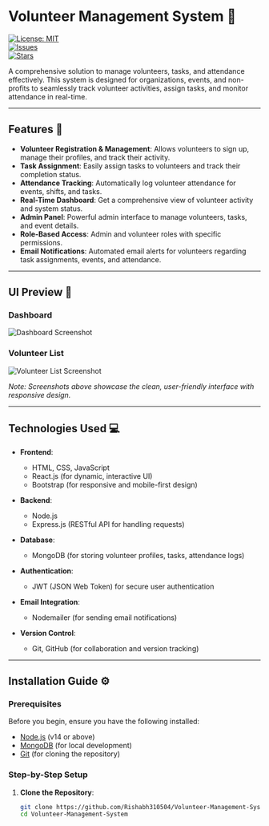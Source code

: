 # Volunteer Management System 🌟
[![License: MIT](https://img.shields.io/badge/License-MIT-blue.svg)](LICENSE)  
[![Issues](https://img.shields.io/github/issues/Rishabh310504/Volunteer-Management-System)](https://github.com/Rishabh310504/Volunteer-Management-System/issues)  
[![Stars](https://img.shields.io/github/stars/Rishabh310504/Volunteer-Management-System)](https://github.com/Rishabh310504/Volunteer-Management-System/stargazers)  

A comprehensive solution to manage volunteers, tasks, and attendance effectively. This system is designed for organizations, events, and non-profits to seamlessly track volunteer activities, assign tasks, and monitor attendance in real-time.

---

## Features 🚀

- **Volunteer Registration & Management**: Allows volunteers to sign up, manage their profiles, and track their activity.
- **Task Assignment**: Easily assign tasks to volunteers and track their completion status.
- **Attendance Tracking**: Automatically log volunteer attendance for events, shifts, and tasks.
- **Real-Time Dashboard**: Get a comprehensive view of volunteer activity and system status.
- **Admin Panel**: Powerful admin interface to manage volunteers, tasks, and event details.
- **Role-Based Access**: Admin and volunteer roles with specific permissions.
- **Email Notifications**: Automated email alerts for volunteers regarding task assignments, events, and attendance.

---

## UI Preview 📱

### Dashboard
![Dashboard Screenshot](assets/images/dashboard-preview.png)

### Volunteer List
![Volunteer List Screenshot](assets/images/volunteer-list-preview.png)

*Note: Screenshots above showcase the clean, user-friendly interface with responsive design.*

---

## Technologies Used 💻

- **Frontend**:  
  - HTML, CSS, JavaScript
  - React.js (for dynamic, interactive UI)
  - Bootstrap (for responsive and mobile-first design)

- **Backend**:  
  - Node.js
  - Express.js (RESTful API for handling requests)

- **Database**:  
  - MongoDB (for storing volunteer profiles, tasks, attendance logs)

- **Authentication**:  
  - JWT (JSON Web Token) for secure user authentication

- **Email Integration**:  
  - Nodemailer (for sending email notifications)

- **Version Control**:  
  - Git, GitHub (for collaboration and version tracking)

---

## Installation Guide ⚙️

### Prerequisites

Before you begin, ensure you have the following installed:

- [Node.js](https://nodejs.org/) (v14 or above)
- [MongoDB](https://www.mongodb.com/) (for local development)
- [Git](https://git-scm.com/) (for cloning the repository)

### Step-by-Step Setup

1. **Clone the Repository**:
   ```bash
   git clone https://github.com/Rishabh310504/Volunteer-Management-System.git
   cd Volunteer-Management-System
